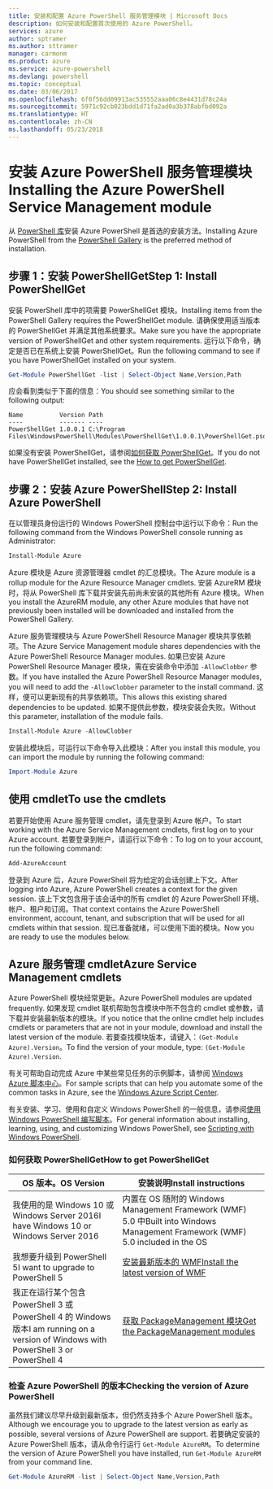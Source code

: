 ```yaml
---
title: 安装和配置 Azure PowerShell 服务管理模块 | Microsoft Docs
description: 如何安装和配置首次使用的 Azure PowerShell。
services: azure
author: sptramer
ms.author: sttramer
manager: carmonm
ms.product: azure
ms.service: azure-powershell
ms.devlang: powershell
ms.topic: conceptual
ms.date: 03/06/2017
ms.openlocfilehash: 6f0f56dd09913ac535552aaa06c8e4431d78c24a
ms.sourcegitcommit: 5971c92cb023bdd1d71fa2ad0a3b378abfbd092a
ms.translationtype: HT
ms.contentlocale: zh-CN
ms.lasthandoff: 05/23/2018
---
```

# <a name="installing-the-azure-powershell-service-management-module"></a><span data-ttu-id="fcbd0-103">安装 Azure PowerShell 服务管理模块</span><span class="sxs-lookup"><span data-stu-id="fcbd0-103">Installing the Azure PowerShell Service Management module</span></span>

<span data-ttu-id="fcbd0-104">从 [PowerShell 库](https://www.powershellgallery.com/)安装 Azure PowerShell 是首选的安装方法。</span><span class="sxs-lookup"><span data-stu-id="fcbd0-104">Installing Azure PowerShell from the [PowerShell Gallery](https://www.powershellgallery.com/) is the preferred method of installation.</span></span>

## <a name="step-1-install-powershellget"></a><span data-ttu-id="fcbd0-105">步骤 1：安装 PowerShellGet</span><span class="sxs-lookup"><span data-stu-id="fcbd0-105">Step 1: Install PowerShellGet</span></span>

<span data-ttu-id="fcbd0-106">安装 PowerShell 库中的项需要 PowerShellGet 模块。</span><span class="sxs-lookup"><span data-stu-id="fcbd0-106">Installing items from the PowerShell Gallery requires the PowerShellGet module.</span></span> <span data-ttu-id="fcbd0-107">请确保使用适当版本的 PowerShellGet 并满足其他系统要求。</span><span class="sxs-lookup"><span data-stu-id="fcbd0-107">Make sure you have the appropriate version of PowerShellGet and other system requirements.</span></span> <span data-ttu-id="fcbd0-108">运行以下命令，确定是否已在系统上安装 PowerShellGet。</span><span class="sxs-lookup"><span data-stu-id="fcbd0-108">Run the following command to see if you have PowerShellGet installed on your system.</span></span>

```powershell
Get-Module PowerShellGet -list | Select-Object Name,Version,Path
```

<span data-ttu-id="fcbd0-109">应会看到类似于下面的信息：</span><span class="sxs-lookup"><span data-stu-id="fcbd0-109">You should see something similar to the following output:</span></span>

```
Name          Version Path
----          ------- ----
PowerShellGet 1.0.0.1 C:\Program Files\WindowsPowerShell\Modules\PowerShellGet\1.0.0.1\PowerShellGet.psd1
```

<span data-ttu-id="fcbd0-110">如果没有安装 PowerShellGet，请参阅[如何获取 PowerShellGet](#how-to-get-powershellget)。</span><span class="sxs-lookup"><span data-stu-id="fcbd0-110">If you do not have PowerShellGet installed, see the [How to get PowerShellGet](#how-to-get-powershellget).</span></span>

## <a name="step-2-install-azure-powershell"></a><span data-ttu-id="fcbd0-111">步骤 2：安装 Azure PowerShell</span><span class="sxs-lookup"><span data-stu-id="fcbd0-111">Step 2: Install Azure PowerShell</span></span>

<span data-ttu-id="fcbd0-112">在以管理员身份运行的 Windows PowerShell 控制台中运行以下命令：</span><span class="sxs-lookup"><span data-stu-id="fcbd0-112">Run the following command from the Windows PowerShell console running as Administrator:</span></span>

```powershell
Install-Module Azure
```

<span data-ttu-id="fcbd0-113">Azure 模块是 Azure 资源管理器 cmdlet 的汇总模块。</span><span class="sxs-lookup"><span data-stu-id="fcbd0-113">The Azure module is a rollup module for the Azure Resource Manager cmdlets.</span></span> <span data-ttu-id="fcbd0-114">安装 AzureRM 模块时，将从 PowerShell 库下载并安装先前尚未安装的其他所有 Azure 模块。</span><span class="sxs-lookup"><span data-stu-id="fcbd0-114">When you install the AzureRM module, any other Azure modules that have not previously been installed will be downloaded and installed from the PowerShell Gallery.</span></span>

<span data-ttu-id="fcbd0-115">Azure 服务管理模块与 Azure PowerShell Resource Manager 模块共享依赖项。</span><span class="sxs-lookup"><span data-stu-id="fcbd0-115">The Azure Service Management module shares dependencies with the Azure PowerShell Resource Manager modules.</span></span> <span data-ttu-id="fcbd0-116">如果已安装 Azure PowerShell Resource Manager 模块，需在安装命令中添加 `-AllowClobber` 参数。</span><span class="sxs-lookup"><span data-stu-id="fcbd0-116">If you have installed the Azure PowerShell Resource Manager modules, you will need to add the `-AllowClobber` parameter to the install command.</span></span> <span data-ttu-id="fcbd0-117">这样，便可以更新现有的共享依赖项。</span><span class="sxs-lookup"><span data-stu-id="fcbd0-117">This allows this existing shared dependencies to be updated.</span></span> <span data-ttu-id="fcbd0-118">如果不提供此参数，模块安装会失败。</span><span class="sxs-lookup"><span data-stu-id="fcbd0-118">Without this parameter, installation of the module fails.</span></span>

```powershell
Install-Module Azure -AllowClobber
```

<span data-ttu-id="fcbd0-119">安装此模块后，可运行以下命令导入此模块：</span><span class="sxs-lookup"><span data-stu-id="fcbd0-119">After you install this module, you can import the module by running the following command:</span></span>

```powershell
Import-Module Azure
```

## <a name="to-use-the-cmdlets"></a><span data-ttu-id="fcbd0-120">使用 cmdlet</span><span class="sxs-lookup"><span data-stu-id="fcbd0-120">To use the cmdlets</span></span>

<span data-ttu-id="fcbd0-121">若要开始使用 Azure 服务管理 cmdlet，请先登录到 Azure 帐户。</span><span class="sxs-lookup"><span data-stu-id="fcbd0-121">To start working with the Azure Service Management cmdlets, first log on to your Azure account.</span></span> <span data-ttu-id="fcbd0-122">若要登录到帐户，请运行以下命令：</span><span class="sxs-lookup"><span data-stu-id="fcbd0-122">To log on to your account, run the following command:</span></span>

```powershell
Add-AzureAccount
```

<span data-ttu-id="fcbd0-123">登录到 Azure 后，Azure PowerShell 将为给定的会话创建上下文。</span><span class="sxs-lookup"><span data-stu-id="fcbd0-123">After logging into Azure, Azure PowerShell creates a context for the given session.</span></span> <span data-ttu-id="fcbd0-124">该上下文包含用于该会话中的所有 cmdlet 的 Azure PowerShell 环境、帐户、租户和订阅。</span><span class="sxs-lookup"><span data-stu-id="fcbd0-124">That context contains the Azure PowerShell environment, account, tenant, and subscription that will be used for all cmdlets within that session.</span></span> <span data-ttu-id="fcbd0-125">现已准备就绪，可以使用下面的模块。</span><span class="sxs-lookup"><span data-stu-id="fcbd0-125">Now you are ready to use the modules below.</span></span>

## <a name="azure-service-management-cmdlets"></a><span data-ttu-id="fcbd0-126">Azure 服务管理 cmdlet</span><span class="sxs-lookup"><span data-stu-id="fcbd0-126">Azure Service Management cmdlets</span></span>

<span data-ttu-id="fcbd0-127">Azure PowerShell 模块经常更新。</span><span class="sxs-lookup"><span data-stu-id="fcbd0-127">Azure PowerShell modules are updated frequently.</span></span> <span data-ttu-id="fcbd0-128">如果发现 cmdlet 联机帮助包含模块中所不包含的 cmdlet 或参数，请下载并安装最新版本的模块。</span><span class="sxs-lookup"><span data-stu-id="fcbd0-128">If you notice that the online cmdlet help includes cmdlets or parameters that are not in your module, download and install the latest version of the module.</span></span> <span data-ttu-id="fcbd0-129">若要查找模块版本，请键入：`(Get-Module Azure).Version`。</span><span class="sxs-lookup"><span data-stu-id="fcbd0-129">To find the version of your module, type: `(Get-Module Azure).Version`.</span></span>

<span data-ttu-id="fcbd0-130">有关可帮助自动完成 Azure 中某些常见任务的示例脚本，请参阅 [Windows Azure 脚本中心](http://www.windowsazure.com/documentation/scripts/)。</span><span class="sxs-lookup"><span data-stu-id="fcbd0-130">For sample scripts that can help you automate some of the common tasks in Azure, see the [Windows Azure Script Center](http://www.windowsazure.com/documentation/scripts/).</span></span>

<span data-ttu-id="fcbd0-131">有关安装、学习、使用和自定义 Windows PowerShell 的一般信息，请参阅[使用 Windows PowerShell 编写脚本](http://go.microsoft.com/fwlink/p/?linkid=320210)。</span><span class="sxs-lookup"><span data-stu-id="fcbd0-131">For general information about installing, learning, using, and customizing Windows PowerShell, see [Scripting with Windows PowerShell](http://go.microsoft.com/fwlink/p/?linkid=320210).</span></span>

### <a name="how-to-get-powershellget"></a><span data-ttu-id="fcbd0-132">如何获取 PowerShellGet</span><span class="sxs-lookup"><span data-stu-id="fcbd0-132">How to get PowerShellGet</span></span>

|<span data-ttu-id="fcbd0-133">OS 版本。</span><span class="sxs-lookup"><span data-stu-id="fcbd0-133">OS Version</span></span>|<span data-ttu-id="fcbd0-134">安装说明</span><span class="sxs-lookup"><span data-stu-id="fcbd0-134">Install instructions</span></span>|
|---|---|
|<span data-ttu-id="fcbd0-135">我使用的是 Windows 10 或 Windows Server 2016</span><span class="sxs-lookup"><span data-stu-id="fcbd0-135">I have Windows 10 or Windows Server 2016</span></span>|<span data-ttu-id="fcbd0-136">内置在 OS 随附的 Windows Management Framework (WMF) 5.0 中</span><span class="sxs-lookup"><span data-stu-id="fcbd0-136">Built into Windows Management Framework (WMF) 5.0 included in the OS</span></span>|
|<span data-ttu-id="fcbd0-137">我想要升级到 PowerShell 5</span><span class="sxs-lookup"><span data-stu-id="fcbd0-137">I want to upgrade to PowerShell 5</span></span>|[<span data-ttu-id="fcbd0-138">安装最新版本的 WMF</span><span class="sxs-lookup"><span data-stu-id="fcbd0-138">Install the latest version of WMF</span></span>](https://www.microsoft.com/en-us/download/details.aspx?id=54616)|
|<span data-ttu-id="fcbd0-139">我正在运行某个包含 PowerShell 3 或 PowerShell 4 的 Windows 版本</span><span class="sxs-lookup"><span data-stu-id="fcbd0-139">I am running on a version of Windows with PowerShell 3 or PowerShell 4</span></span>|[<span data-ttu-id="fcbd0-140">获取 PackageManagement 模块</span><span class="sxs-lookup"><span data-stu-id="fcbd0-140">Get the PackageManagement modules</span></span>](http://go.microsoft.com/fwlink/?LinkID=746217)|

<a id="helpmechoose"></a>
### <a name="checking-the-version-of-azure-powershell"></a><span data-ttu-id="fcbd0-141">检查 Azure PowerShell 的版本</span><span class="sxs-lookup"><span data-stu-id="fcbd0-141">Checking the version of Azure PowerShell</span></span>

<span data-ttu-id="fcbd0-142">虽然我们建议尽早升级到最新版本，但仍然支持多个 Azure PowerShell 版本。</span><span class="sxs-lookup"><span data-stu-id="fcbd0-142">Although we encourage you to upgrade to the latest version as early as possible, several versions of Azure PowerShell are support.</span></span> <span data-ttu-id="fcbd0-143">若要确定安装的 Azure PowerShell 版本，请从命令行运行 `Get-Module AzureRM`。</span><span class="sxs-lookup"><span data-stu-id="fcbd0-143">To determine the version of Azure PowerShell you have installed, run `Get-Module AzureRM` from your command line.</span></span>

```powershell
Get-Module AzureRM -list | Select-Object Name,Version,Path
```
